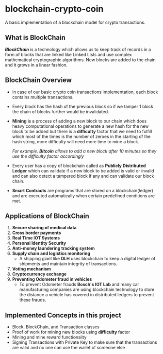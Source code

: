 # blockchain-crypto-coin

A basic implementation of a blockchain model for crypto transactions.

## What is BlockChain

**_BlockChain_** is a technology which allows us to keep track of records in a form of blocks that are linked like Linked Lists and use complex mathematical cryptographic algorithms. New blocks are added to the chain and it grows in a linear fashion.

## BlockChain Overview

- In case of our basic crypto coin transactions implementation, each block contains multiple transactions.

- Every block has the hash of the previous block so if we tamper 1 block the chain of blocks further would be invalidated.

- **Mining** is a process of adding a new block to our chain which does heavy computational operations to generate a new hash for the new block to be added but there is a **difficulty** factor that we need to fulfill which most of the times is the number of zeroes in the starting of the hash string, more difficulty will need more time to mine a block.

  _For example, **Bitcoin** allows to add a new block after 10 minutes so they use the difficulty factor accordingly_

- Every user has a copy of blockchain called as **Publicly Distributed Ledger** which can validate if a new block to be added is valid or invalid and can also detect a tampered block if any and can validate our block chain.

- **Smart Contracts** are programs that are stored on a blockchain(ledger) and are executed automatically when certain predefined conditions are met.

## Applications of BlockChain

1. **Secure sharing of medical data**
2. **Cross border payments**
3. **Real Time IOT Systems**
4. **Personal Identity Security**
5. **Anti-money laundering tracking system**
6. **Supply chain and logistics monitoring**
   - A shipping giant like **DLH** uses blockchain to keep a digital ledger of shipments and maintain integrity of transactions.
7. **Voting mechanism**
8. **Cryptocurrency exchange**
9. **Preventing Odometer fraud in vehicles**
   - To prevent Odometer frauds **Bosch's IOT Lab** and many car manufacturing companies are using blockchain technology to store the distance a vehicle has covered in distributed ledgers to prevent these frauds.

## Implemented Concepts in this project

- Block, BlockChain, and Transaction classes
- Proof of work for mining new blocks using **difficulty** factor
- Mining and mine reward functionality
- Signing Transactions with Private Key to make sure that the transactions are valid and no one can use the wallet of someone else
